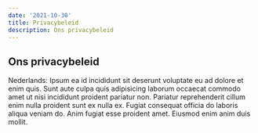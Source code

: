 ```yaml
---
date: '2021-10-30'
title: Privacybeleid
description: Ons privacybeleid
---
```


## Ons privacybeleid

Nederlands: Ipsum ea id incididunt sit deserunt voluptate eu ad dolore et enim quis. Sunt aute culpa quis adipisicing laborum occaecat commodo amet ut nisi incididunt proident pariatur non. Pariatur reprehenderit cillum enim nulla proident sunt ex nulla ex. Fugiat consequat officia do laboris aliqua veniam do. Anim fugiat esse proident amet. Eiusmod enim anim duis mollit.
